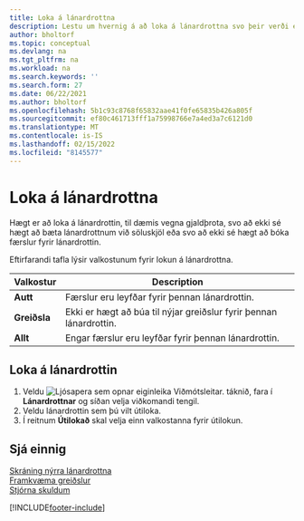 ```yaml
---
title: Loka á lánardrottna
description: Lestu um hvernig á að loka á lánardrottna svo þeir verði ekki teknir með í neinum færslum, eða einfaldlega loka fyrir nýjar greiðslur til þeirra.
author: bholtorf
ms.topic: conceptual
ms.devlang: na
ms.tgt_pltfrm: na
ms.workload: na
ms.search.keywords: ''
ms.search.form: 27
ms.date: 06/22/2021
ms.author: bholtorf
ms.openlocfilehash: 5b1c93c8768f65832aae41f0fe65835b426a805f
ms.sourcegitcommit: ef80c461713fff1a75998766e7a4ed3a7c6121d0
ms.translationtype: MT
ms.contentlocale: is-IS
ms.lasthandoff: 02/15/2022
ms.locfileid: "8145577"
---
```

# <a name="block-vendors"></a>Loka á lánardrottna
Hægt er að loka á lánardrottin, til dæmis vegna gjaldþrota, svo að ekki sé hægt að bæta lánardrottnum við söluskjöl eða svo að ekki sé hægt að bóka færslur fyrir lánardrottin.

Eftirfarandi tafla lýsir valkostunum fyrir lokun á lánardrottna.  

|Valkostur|Description|  
|--------------------|------------|  
|**Autt**|Færslur eru leyfðar fyrir þennan lánardrottin.|
|**Greiðsla**|Ekki er hægt að búa til nýjar greiðslur fyrir þennan lánardrottin.|  
|**Allt**|Engar færslur eru leyfðar fyrir þennan lánardrottin.|  

## <a name="to-block-a-vendor"></a>Loka á lánardrottin  
1. Veldu ![Ljósapera sem opnar eiginleika Viðmótsleitar.](media/ui-search/search_small.png "Segðu mér hvað þú vilt gera") táknið, fara í **Lánardrottnar** og síðan velja viðkomandi tengil.
2. Veldu lánardrottin sem þú vilt útiloka.
3. Í reitnum **Útilokað** skal velja einn valkostanna fyrir útilokun.

## <a name="see-also"></a>Sjá einnig  
[Skráning nýrra lánardrottna](purchasing-how-register-new-vendors.md)  
[Framkvæma greiðslur](payables-make-payments.md)  
[Stjórna skuldum](payables-manage-payables.md)


[!INCLUDE[footer-include](includes/footer-banner.md)]